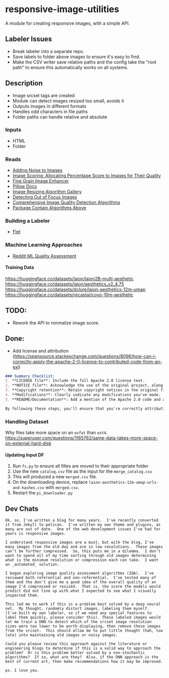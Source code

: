 # responsive-image-utilities
A module for creating responsive images, with a simple API.

## Labeler Issues
- Break labeler into a separate repo.
- Save labels to folder above images to ensure it's easy to find.
- Make the CSV writer save relative paths and the config take the "root path" to ensure this automatically works on all systems.



## Description
- Image srcset tags are created
- Module can detect images resized too small, avoids it
- Outputs images in different formats
- Handles odd characters in file paths
- Folder paths can handle relative and absolute

### Inputs
- HTML
- Folder


### Reads
- [Adding Noise to Images](https://medium.com/@ms_somanna/guide-to-adding-noise-to-your-data-using-python-and-numpy-c8be815df524)
- [Image Scoring: Allocating Percentage Score to Images for Their Quality](https://medium.com/engineering-housing/image-scoring-allocating-percentage-score-to-images-for-their-quality-6169abbf850e)
- [Fine Grain Image Enhancer](https://huggingface.co/spaces/finegrain/finegrain-image-enhancer)
- [Pillow Docs](https://pillow.readthedocs.io/en/stable/reference/ImageFilter.html)
- [Image Resizing Algorithm Gallery](https://en.wikipedia.org/wiki/Comparison_gallery_of_image_scaling_algorithms)
- [Detecting Out of Focus Images](https://mathematica.stackexchange.com/questions/71726/how-can-i-detect-if-an-image-is-of-poor-quality)
- [Comprehensive Image Quality Detection Algorithms](https://medium.com/@jaikochhar06/how-to-evaluate-image-quality-in-python-a-comprehensive-guide-e486a0aa1f60)
- [Package Contain Algorithms Above](https://github.com/andrewekhalel/sewar)

### Building a Labeler
- [Flet](https://flet.dev/docs/cookbook/keyboard-shortcuts)

### Machine Learning Approaches
- [Reddit ML Quality Assessment](https://www.reddit.com/r/MachineLearning/comments/12v7jew/d_is_accurately_estimating_image_quality_even/)

#### Training Data
https://huggingface.co/datasets/laion/laion2B-multi-aesthetic
https://huggingface.co/datasets/laion/aesthetics_v2_4.75
https://huggingface.co/datasets/dclure/laion-aesthetics-12m-umap
https://huggingface.co/datasets/recastai/coyo-10m-aesthetic


## TODO:
- Rework the API to normalize image score.


## Done:
- Add license and attribution (https://opensource.stackexchange.com/questions/8096/how-can-i-correctly-apply-the-apache-2-0-licence-to-contributed-code-from-an-exi)

```md
### Summary Checklist:
1. **LICENSE file**: Include the full Apache 2.0 license text.
2. **NOTICE file**: Acknowledge the use of the original project, along with attribution and a URL if available.
3. **Copyright retention**: Retain copyright notices in the original files.
4. **Modifications**: Clearly indicate any modifications you've made.
5. **README/Documentation**: Add a mention of the Apache 2.0 code and attribution to the original authors in your documentation.

By following these steps, you'll ensure that you're correctly attributing the code and complying with the requirements of the Apache License 2.0.
```


### Handling Dataset
Why files take more space on an `exfat` than `ext4`.
https://superuser.com/questions/1165762/same-data-takes-more-space-on-external-hard-disk

#### Updating Input DF
1. Run `fs.py` to ensure all filles are moved to their appropriate folder
2. Use the new `catalog.csv` file as the input for the `merge_catalog.csv`
3. This will produced a new `merged.csv` file.
4. On the downloading device, replace `laion-aesthetics-12m-umap-urls-and-hashes.csv` with `merged.csv`.
5. Restart the `pi_downloader.py`



## Dev Chats
```
Ok, so, I've written a blog for many years.  I've recently converted it from Jekyll to pelican.  I've written my own theme and plugins, as many are out of date.  One of the web development issues I've had for years is responsive images.

I understand responsive images are a must, but with the blog, I've many images from the old day and are in low resolutions.  These images can't be further compressed.  So, this puts me in a dilemma.  I don't want to spend all of my time sorting through old images determining what is the minimum resolution or compression each can take.  I want an _automated_ solution.

I began exploring image quality assessment algorithms (IQA).  I've reviewed both referential and non-referential.  I've tested many of them and the don't give me a good idea of the overall quality of an image I'd compressed or resized.  That is, the score the models would predict did not line up with what I expected to see what I visually inspected them.

This led me to work if this is a problem best solved by a deep neural net.  My thought, randomly distort images, labeling them myself.  (I've built my own labeler, so if we need any special features to label them quickly, please consider this). These labeled images would let me train a DNN to detect which of the srcset image resolution sizes were too lower to be worth displaying, then remove those images from the srcset.  This should allow me to put little thought (hah, too late) into maintaining old images or noisy images.

Could you please review this approach against the literature or engineering blogs to determine if this is a valid way to approach the problem?  Or is this problem better solved by a non-stochastic algorithms?  If so, what are they?  Also, if the DNN approach is the best of current art, then make recommendations how it may be improved.

ps. I love you.
```